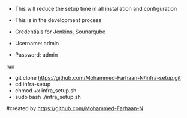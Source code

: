 * This will reduce the setup time in all installation and configuration 

* This is in the development process

* Credentials for Jenkins, Sounarqube
* Username: admin 
* Password: admin

run 

* git clone https://github.com/Mohammed-Farhaan-N/infra-setup.git
* cd infra-setup
* chmod +x infra_setup.sh
* sudo bash ./infra_setup.sh


#created by https://github.com/Mohammed-Farhaan-N
